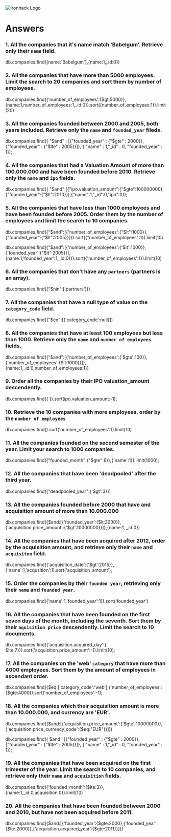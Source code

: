 ![Ironhack Logo](https://i.imgur.com/1QgrNNw.png)

# Answers

### 1. All the companies that it's name match 'Babelgum'. Retrieve only their `name` field.

db.companies.find({name:'Babelgum'},{name:1,\_id:0})

### 2. All the companies that have more than 5000 employees. Limit the search to 20 companies and sort them by **number of employees**.

db.companies.find({'number_of_employees':{\$gt:5000}}, {name:1,number_of_employees:1,\_id:0}).sort({number_of_employees:1}).limit(20)

### 3. All the companies founded between 2000 and 2005, both years included. Retrieve only the `name` and `founded_year` fileds.

db.companies.find({ "$and" : [{"founded_year" : {"$gte" : 2000}}, {"founded_year" : {"\$lte" : 2005}}]}, { "name" : 1,"\_id" : 0, "founded_year" : 1});

### 4. All the companies that had a Valuation Amount of more than 100.000.000 and have been founded before 2010. Retrieve only the `name` and `ipo` fields.

db.companies.find({ "$and":[{"ipo.valuation_amount":{"$gte":100000000},{"founded_year":{"\$lt":2010}]},{"name":1,"\_id":0,"ipo":0});

<!--duda: ¿Como llegar a valuation_amount dentro de ipo-->

### 5. All the companies that have less than 1000 employees and have been founded before 2005. Order them by the number of employees and limit the search to 10 companies.

db.companies.find({"$and":[{'number_of_employees':{"$lt":1000}},{"founded_year":{"\$lt":2005}}]}).sort({"number_of_employees":1}).limit(10)

<!--Funciona, pero ahora solo quiero solo con el nombre de la empresa y el founded year(pero hay un error de un } y no me sale:-->

db.companies.find({"$and":[{'number_of_employees':{'$lt':1000}},{'founded_year':{"\$lt":2005}}],{name:1,'founded_year':1,\_id:0}}).sort({'number_of_employees':1}).limit(10)

<!--error: SyntaxError: expected property name, got '{'-->

### 6. All the companies that don't have any `partners` (partners is an array).

db.companies.find({"\$nin":['partners']})

<!--error: [js] SyntaxError: expected expression, got ']' :
@(shell):1:34-->

### 7. All the companies that have a null type of value on the `category_code` field.

db.companies.find({"\$eq":[{'category_code':null}])

<!-- $eq: Matches values that are equal to a specified value.No sale -->

### 8. All the companies that have at least 100 employees but less than 1000. Retrieve only the `name` and `number of employees` fields.

db.companies.find({"$and":[{'number_of_employees':{'$gte':100}},{'number_of_employees':{\$lt:1000}}]},{name:1,\_id:0,number_of_employees:1})

### 9. Order all the companies by their IPO valuation_amount descendently.

db.companies.find({ }).sort(ipo.valuation_amount:-1);

<!--No estoy seguro de si me sale bien-->

### 10. Retrieve the 10 companies with more employees, order by the `number of employees`

db.companies.find().sort('number_of_employees':1).limit(10)

### 11. All the companies founded on the second semester of the year. Limit your search to 1000 companies.

db.companies.find({"founded_month":{"\$gte":6}},{'name':1}).limit(1000);

<!-- Sale Ok, pero si pongo el id:0 no me sale => db.companies.find({"founded_month":{"$gte":6}},{'name':1,'_id':0,'founded_month:1'}).limit(1000);
2019-10-15T19:35:57.504+0200 E  QUERY    [js] SyntaxError: missing : after property id :
@(shell):1:82 -->

### 12. All the companies that have been 'deadpooled' after the third year.

db.companies.find({"deadpooled_year":{'\$gt':3}})

<!-- Funciona, pero si quiero que solo me salga el nombre y el año deadpool sale error -->

### 13. All the companies founded before 2000 that have and acquisition amount of more than 10.000.000

db.companies.find({$and:[{'founded_year':{$lt:2000}},{'acquisition.price_amount':{'\$gt':10000000}}]},{name:1, \_id:0})

### 14. All the companies that have been acquired after 2012, order by the acquisition amount, and retrieve only their `name` and `acquisiton` field.

<!-- Your Code Goes Here -->

db.companies.find({'acquisition_date':{'\$gt':2015}},{'name':1,'acqusition':1).sort('acquisition_amount');

<!--expected property name, got '{'?-->

### 15. Order the companies by their `founded year`, retrieving only their `name` and `founded year`.

db.companies.find({'name':1,'founded_year':1}).sort('founded_year')

<!-- Error: "Failed to parse: sort: \"founded_year\" -->

### 16. All the companies that have been founded on the first seven days of the month, including the seventh. Sort them by their `aquisition price` descendently. Limit the search to 10 documents.

db.companies.find({'acquisition.acquired_day':{ \$lte:7}}).sort('acquisition.price_amount':-1).limit(10);

### 17. All the companies on the 'web' `category` that have more than 4000 employees. Sort them by the amount of employees in ascendant order.

db.companies.find({$eq:['category_code':'web'],{'number_of_employees':{$gte:4000}).sort('number_of_employees':-1);

<!-- No me sale -->

### 18. All the companies which their acquisition amount is more than 10.000.000, and currency are 'EUR'.

db.companies.find({$and:[{'acquisition.price_amount':{'$gte':10000000}},{'acquisition.price_currency_code':{\$eq:"EUR"}}]})

<!-- SyntaxError: missing ) after argument list : -->

db.companies.find({ $and : [{"founded_year" : {"$gte" : 2000}}, {"founded_year" : {"\$lte" : 2005}}]}, { "name" : 1,"\_id" : 0, "founded_year" : 1});

### 19. All the companies that have been acquired on the first trimester of the year. Limit the search to 10 companies, and retrieve only their `name` and `acquisition` fields.

db.companies.find({'founded_month':{\$lte:3}},{name:1,\_id:0,acquisition:0}).limit(10)

<!-- Error: error: {
	"ok" : 0,
	"errmsg" : "Projection cannot have a mix of inclusion and exclusion.",
	"code" : 2,
	"codeName" : "BadValue" -->

### 20. All the companies that have been founded between 2000 and 2010, but have not been acquired before 2011.

db.companies.find({$and:[{'founded_year':{$gte:2000},{'founded_year':{$lte:2000}},{'acquisition.acquired_year':{$gte:2011}}]})
